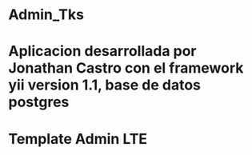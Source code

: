 # Admin_Tks
# Aplicacion desarrollada por Jonathan Castro con el framework yii version 1.1, base de datos postgres
# Template Admin LTE